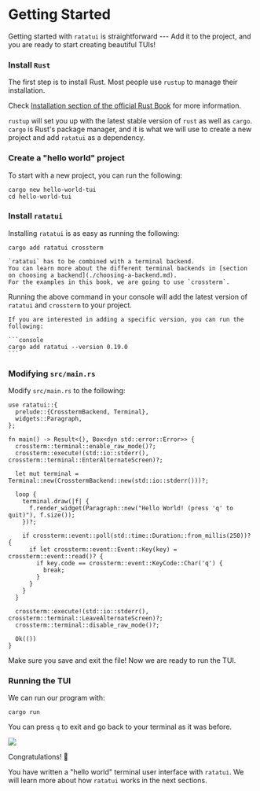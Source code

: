# Getting Started

Getting started with `ratatui` is straightforward --- Add it to the project, and
you are ready to start creating beautiful TUIs!

### Install `Rust`

The first step is to install Rust. Most people use `rustup` to manage their
installation.

Check
[Installation section of the official Rust Book](https://doc.rust-lang.org/book/ch01-01-installation.html)
for more information.

`rustup` will set you up with the latest stable version of `rust` as well as
`cargo`. `cargo` is Rust's package manager, and it is what we will use to create
a new project and add `ratatui` as a dependency.

### Create a "hello world" project

To start with a new project, you can run the following:

```console
cargo new hello-world-tui
cd hello-world-tui
```

### Install `ratatui`

Installing `ratatui` is as easy as running the following:

```console
cargo add ratatui crossterm
```

```admonish note
`ratatui` has to be combined with a terminal backend.
You can learn more about the different terminal backends in [section on choosing a backend](./choosing-a-backend.md).
For the examples in this book, we are going to use `crossterm`.
```

Running the above command in your console will add the latest version of
`ratatui` and `crossterm` to your project.

````admonish tip
If you are interested in adding a specific version, you can run the following:

```console
cargo add ratatui --version 0.19.0
```
````

### Modifying `src/main.rs`

Modify `src/main.rs` to the following:

```rust,no_run,noplayground
use ratatui::{
  prelude::{CrosstermBackend, Terminal},
  widgets::Paragraph,
};

fn main() -> Result<(), Box<dyn std::error::Error>> {
  crossterm::terminal::enable_raw_mode()?;
  crossterm::execute!(std::io::stderr(), crossterm::terminal::EnterAlternateScreen)?;

  let mut terminal = Terminal::new(CrosstermBackend::new(std::io::stderr()))?;

  loop {
    terminal.draw(|f| {
      f.render_widget(Paragraph::new("Hello World! (press 'q' to quit)"), f.size());
    })?;

    if crossterm::event::poll(std::time::Duration::from_millis(250))? {
      if let crossterm::event::Event::Key(key) = crossterm::event::read()? {
        if key.code == crossterm::event::KeyCode::Char('q') {
          break;
        }
      }
    }
  }

  crossterm::execute!(std::io::stderr(), crossterm::terminal::LeaveAlternateScreen)?;
  crossterm::terminal::disable_raw_mode()?;

  Ok(())
}
```

Make sure you save and exit the file! Now we are ready to run the TUI.

### Running the TUI

We can run our program with:

```
cargo run
```

You can press `q` to exit and go back to your terminal as it was before.

![](https://user-images.githubusercontent.com/1813121/262363304-d601478e-2091-40ce-b96f-671e9bf8904b.gif)

Congratulations! :tada:

You have written a "hello world" terminal user interface with `ratatui`. We will
learn more about how `ratatui` works in the next sections.

